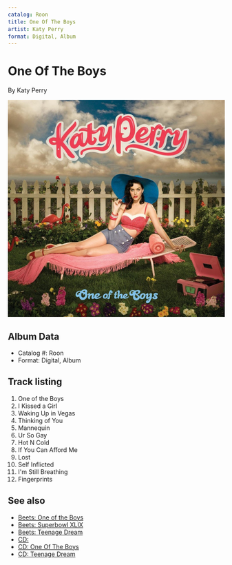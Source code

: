 ```yaml
---
catalog: Roon
title: One Of The Boys
artist: Katy Perry
format: Digital, Album
---
```


# One Of The Boys

By Katy Perry

![](../../assets/albumcovers/Katy_Perry-One_Of_The_Boys.png)

## Album Data

- Catalog #: Roon
- Format: Digital, Album


## Track listing


1. One of the Boys
2. I Kissed a Girl
3. Waking Up in Vegas
4. Thinking of You
5. Mannequin
6. Ur So Gay
7. Hot N Cold
8. If You Can Afford Me
9. Lost
10. Self Inflicted
11. I'm Still Breathing
12. Fingerprints


## See also

- [Beets: One of the Boys](../../Beets/Katy_Perry/One_of_the_Boys.md)
- [Beets: Superbowl XLIX](../../Beets/Katy_Perry/Superbowl_XLIX.md)
- [Beets: Teenage Dream](../../Beets/Katy_Perry/Teenage_Dream.md)
- [CD: ](../../CD/Katy_Perry/Katy_Perry.md)
- [CD: One Of The Boys](../../CD/Katy_Perry/One_Of_The_Boys.md)
- [CD: Teenage Dream](../../CD/Katy_Perry/Teenage_Dream-_The_Complete_Confection.md)
